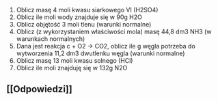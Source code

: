 1. Oblicz masę 4 moli kwasu siarkowego VI (H2SO4)
2. Oblicz ile moli wody znajduje się w 90g H2O
3. Oblicz objętość 3 moli tlenu (warunki normalne)
4. Oblicz (z wykorzystaniem właściwości mola) masę 44,8 dm3 NH3 (w warunkach normalnych)
5. Dana jest reakcja c + O2 -> CO2, oblicz ile g węgla potrzeba do wytworzenia 11,2 dm3 dwutlenku węgla (warunki normalne)
6. Oblicz masę 13 moli kwasu solnego (HCl)
7. Oblicz ile moli znajduję się w 132g N2O
## [[Odpowiedzi]]